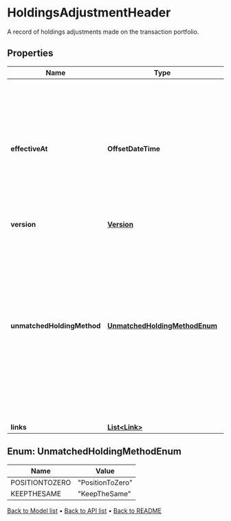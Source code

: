 

# HoldingsAdjustmentHeader

A record of holdings adjustments made on the transaction portfolio.

## Properties

| Name | Type | Description | Notes |
|------------ | ------------- | ------------- | -------------|
|**effectiveAt** | **OffsetDateTime** | The effective datetime from which the adjustment is valid. There can only be one holdings adjustment for a transaction portfolio at a specific effective datetime, so this uniquely identifies the adjustment. |  |
|**version** | [**Version**](Version.md) |  |  |
|**unmatchedHoldingMethod** | [**UnmatchedHoldingMethodEnum**](#UnmatchedHoldingMethodEnum) | Describes how the holdings were adjusted. If &#39;PositionToZero&#39; the entire transaction portfolio&#39;s holdings were set via a call to &#39;Set holdings&#39;. If &#39;KeepTheSame&#39; only the specified holdings were adjusted via a call to &#39;Adjust holdings&#39;. The available values are: PositionToZero, KeepTheSame |  |
|**links** | [**List&lt;Link&gt;**](Link.md) |  |  [optional] |



## Enum: UnmatchedHoldingMethodEnum

| Name | Value |
|---- | -----|
| POSITIONTOZERO | &quot;PositionToZero&quot; |
| KEEPTHESAME | &quot;KeepTheSame&quot; |



[Back to Model list](../README.md#documentation-for-models) &#8226; [Back to API list](../README.md#documentation-for-api-endpoints) &#8226; [Back to README](../README.md)


